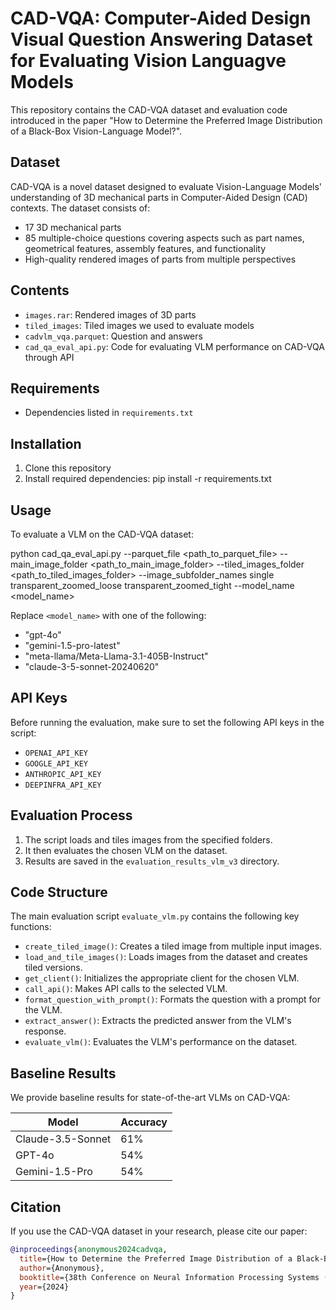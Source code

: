 # CAD-VQA: Computer-Aided Design Visual Question Answering Dataset for Evaluating Vision Languagve Models

This repository contains the CAD-VQA dataset and evaluation code introduced in the paper "How to Determine the Preferred Image Distribution of a Black-Box Vision-Language Model?".

## Dataset

CAD-VQA is a novel dataset designed to evaluate Vision-Language Models' understanding of 3D mechanical parts in Computer-Aided Design (CAD) contexts. The dataset consists of:

- 17 3D mechanical parts
- 85 multiple-choice questions covering aspects such as part names, geometrical features, assembly features, and functionality
- High-quality rendered images of parts from multiple perspectives

## Contents

- `images.rar`: Rendered images of 3D parts
- `tiled_images`: Tiled images we used to evaluate models
- `cadvlm_vqa.parquet`: Question and answers
- `cad_qa_eval_api.py`: Code for evaluating VLM performance on CAD-VQA through API

## Requirements

- Dependencies listed in `requirements.txt`

## Installation

1. Clone this repository
2. Install required dependencies:
pip install -r requirements.txt

## Usage

To evaluate a VLM on the CAD-VQA dataset:

python cad_qa_eval_api.py --parquet_file <path_to_parquet_file> 
--main_image_folder <path_to_main_image_folder> 
--tiled_images_folder <path_to_tiled_images_folder> 
--image_subfolder_names single transparent_zoomed_loose transparent_zoomed_tight 
--model_name <model_name>

Replace `<model_name>` with one of the following:
- "gpt-4o"
- "gemini-1.5-pro-latest"
- "meta-llama/Meta-Llama-3.1-405B-Instruct"
- "claude-3-5-sonnet-20240620"

## API Keys

Before running the evaluation, make sure to set the following API keys in the script:

- `OPENAI_API_KEY`
- `GOOGLE_API_KEY`
- `ANTHROPIC_API_KEY`
- `DEEPINFRA_API_KEY`

## Evaluation Process

1. The script loads and tiles images from the specified folders.
2. It then evaluates the chosen VLM on the dataset.
3. Results are saved in the `evaluation_results_vlm_v3` directory.

## Code Structure

The main evaluation script `evaluate_vlm.py` contains the following key functions:

- `create_tiled_image()`: Creates a tiled image from multiple input images.
- `load_and_tile_images()`: Loads images from the dataset and creates tiled versions.
- `get_client()`: Initializes the appropriate client for the chosen VLM.
- `call_api()`: Makes API calls to the selected VLM.
- `format_question_with_prompt()`: Formats the question with a prompt for the VLM.
- `extract_answer()`: Extracts the predicted answer from the VLM's response.
- `evaluate_vlm()`: Evaluates the VLM's performance on the dataset.

## Baseline Results

We provide baseline results for state-of-the-art VLMs on CAD-VQA:

| Model | Accuracy |
|-------|----------|
| Claude-3.5-Sonnet | 61% |
| GPT-4o | 54% |
| Gemini-1.5-Pro | 54% |

## Citation

If you use the CAD-VQA dataset in your research, please cite our paper:

```bibtex
@inproceedings{anonymous2024cadvqa,
  title={How to Determine the Preferred Image Distribution of a Black-Box Vision-Language Model?},
  author={Anonymous},
  booktitle={38th Conference on Neural Information Processing Systems (NeurIPS 2024)},
  year={2024}
}




